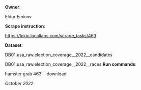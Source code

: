 **Owner**:

Eldar Eminov
 
**Scrape instruction**:

https://lokic.locallabs.com/scrape_tasks/463

**Dataset**:

DB01.usa_raw.election_coverage__2022__candidates

DB01.usa_raw.election_coverage__2022__races
**Run commands**:

hamster grab 463 --download

_October 2022_
